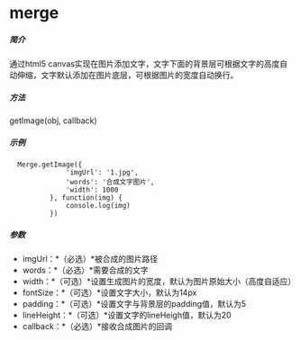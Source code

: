 # merge
##### 简介
  通过html5 canvas实现在图片添加文字，文字下面的背景层可根据文字的高度自动伸缩，文字默认添加在图片底层，可根据图片的宽度自动换行。
##### 方法
getImage(obj, callback)
##### 示例
  ```
    Merge.getImage({
				'imgUrl': '1.jpg',
				'words': '合成文字图片',
				'width': 1000
			}, function(img) {
				console.log(img)
			})
  ```
##### 参数
* imgUrl：*（必选）*被合成的图片路径
* words：*（必选）*需要合成的文字
* width：*（可选）*设置生成图片的宽度，默认为图片原始大小（高度自适应）
* fontSize：*（可选）*设置文字大小，默认为14px
* padding：*（可选）*设置文字与背景层的padding值，默认为5
* lineHeight：*（可选）*设置文字的lineHeigh值，默认为20
* callback：*（必选）*接收合成图片的回调
